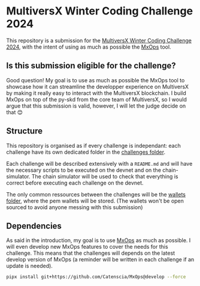# MultiversX Winter Coding Challenge 2024

This repository is a submission for the [MultiversX Winter Coding Challenge 2024](https://multiversx.notion.site/multiversx-winter-coding-challenge), with the intent of using as much as possible the [MxOps](https://github.com/Catenscia/MxOps) tool.

## Is this submission eligible for the challenge?

Good question! My goal is to use as much as possible the MxOps tool to showcase how it can streamline the developper experience on MultiversX by making it really easy to interact with the MultiversX blockchain.
I build MxOps on top of the py-skd from the core team of MultiversX, so I would argue that this submission is valid, however, I will let the judge decide on that 😊

## Structure

This repository is organised as if every challenge is independant: each challenge have its own dedicated folder in the [challenges folder](./challenges).

Each challenge will be described extensively with a `README.md` and will have the necessary scripts to be executed on the devnet and on the chain-simulator.
The chain simulator will be used to check that everything is correct before executing each challenge on the devnet.

The only common ressources between the challenges will be the [wallets folder](./wallets), where the pem wallets will be stored. (The wallets won't be open sourced to avoid anyone messing with this submission)

## Dependencies

As said in the introduction, my goal is to use [MxOps](https://github.com/Catenscia/MxOps) as much as possible. I will even develop new MxOps features to cover the needs for this challenge.
This means that the challenges will depends on the latest develop version of MxOps (a reminder will be written in each challenge if an update is needed).


```bash
pipx install git+https://github.com/Catenscia/MxOps@develop --force
```